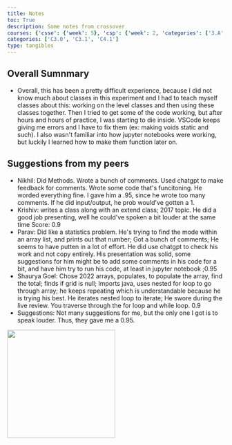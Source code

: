 ```yaml
---
title: Notes
toc: True
description: Some notes from crossover
courses: {'csse': {'week': 5}, 'csp': {'week': 2, 'categories': ['3.A', '5.B']}, 'csa': {'week': 5}}
categories: ['C3.0', 'C3.1', 'C4.1']
type: tangibles
---
```

## Overall Sumnmary
- Overall, this has been a pretty difficult experience, because I did not know much about classes in this experiment and I had to teach myself classes about this: working on the level classes and then using these classes together. Then I tried to get some of the code working, but after hours and hours of practice, I was starting to die inside. VSCode keeps giving me errors and I have to fix them (ex: making voids static and such). I also wasn't familiar into how jupyter notebooks were working, but luckily I learned how to make them function later on.

## Suggestions from my peers
- Nikhil: Did Methods. Wrote a bunch of comments. Used chatgpt to make feedback for comments. Wrote some code that's funcitoning. He worded everything fine. I gave him a .95, since he wrote too many comments. If he did input/output, he prob would've gotten a 1.
- Krishiv: writes a class along with an extend class; 2017 topic. He did a good job presenting, well he could've spoken a bit louder at the same time Score: 0.9
- Parav: Did like a statistics problem. He's trying to find the mode within an array list, and prints out that number; Got a bunch of comments; He seems to have putten in a lot of effort. He did use chatgpt to check his work and not copy entirely. His presentation was solid, some suggestions for him might be to add some comments in his code for a bit, and have him try to run his code, at least in jupyter notebook ;0.95
- Shaurya Goel: Chose 2022 arrays, populates, to populate the array, find the total; finds if grid is null; Imports java, uses nested for loop to go through array; he keeps repeating which is understandable because he is trying his best. He iterates nested loop to iterate; He swore during the live review. You traverse through the for loop and while loop. 0.9
- Suggestions: Not many suggestions for me, but the only one I got is to speak louder. Thus, they gave me a 0.95.

<p class="center1">
  <img src="{{ site.baseurl }}/images/minecraft-3zombies-riding-pigs.gif" width=250px/>
</p>